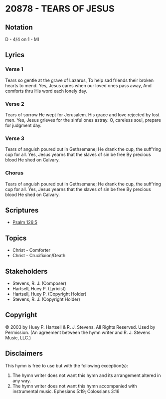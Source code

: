 # 20878 - TEARS OF JESUS

## Notation

D - 4/4 on 1 - MI

## Lyrics

### Verse 1

Tears so gentle at the grave of Lazarus, To help sad friends their broken hearts to mend. Yes, Jesus cares when our loved ones pass away, And comforts thru His word each lonely day.

### Verse 2

Tears of sorrow He wept for Jerusalem. His grace and love rejected by lost men. Yes, Jesus grieves for the sinful ones astray. O, careless soul, prepare  for judgment day.

### Verse 3

Tears of anguish poured out in Gethsemane; He drank the cup, the suff'ring cup for all. Yes, Jesus yearns that the slaves of sin be free By precious blood He shed on Calvary.

### Chorus

Tears of anguish poured out in Gethsemane; He drank the cup, the suff'ring cup for all. Yes, Jesus yearns that the slaves of sin be free By precious blood He shed on Calvary.


## Scriptures

- [Psalm 126:5](https://www.biblegateway.com/passage/?search=Psalm%20126%3A5)

## Topics

- Christ - Comforter
- Christ - Crucifixion/Death

## Stakeholders

- Stevens, R. J. (Composer)
- Hartsell, Huey P. (Lyricist)
- Hartsell, Huey P. (Copyright Holder)
- Stevens, R. J. (Copyright Holder)

## Copyright

© 2003 by Huey P. Hartsell & R. J. Stevens. All Rights Reserved. Used by Permission.
(An agreement between the hymn writer and R. J. Stevens Music, LLC.)

## Disclaimers

This hymn is free to use but with the following exception(s):
1. The hymn writer does not want this hymn and its arrangement altered in any way.
2. The hymn writer does not want this hymn accompanied with instrumental music.
Ephesians 5:19; Colossians 3:16

